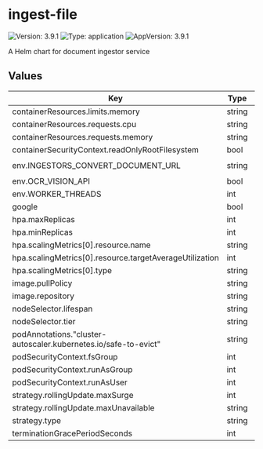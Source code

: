 # ingest-file

![Version: 3.9.1](https://img.shields.io/badge/Version-3.9.1-informational?style=flat-square) ![Type: application](https://img.shields.io/badge/Type-application-informational?style=flat-square) ![AppVersion: 3.9.1](https://img.shields.io/badge/AppVersion-3.9.1-informational?style=flat-square)

A Helm chart for document ingestor service

## Values

| Key | Type | Default | Description |
|-----|------|---------|-------------|
| containerResources.limits.memory | string | `"3000Mi"` |  |
| containerResources.requests.cpu | string | `"300m"` |  |
| containerResources.requests.memory | string | `"2000Mi"` |  |
| containerSecurityContext.readOnlyRootFilesystem | bool | `true` |  |
| env.INGESTORS_CONVERT_DOCUMENT_URL | string | `"http://aleph-convert-document.default.svc.cluster.local:3000/convert"` |  |
| env.OCR_VISION_API | bool | `false` |  |
| env.WORKER_THREADS | int | `0` |  |
| google | bool | `false` |  |
| hpa.maxReplicas | int | `60` |  |
| hpa.minReplicas | int | `5` |  |
| hpa.scalingMetrics[0].resource.name | string | `"cpu"` |  |
| hpa.scalingMetrics[0].resource.targetAverageUtilization | int | `100` |  |
| hpa.scalingMetrics[0].type | string | `"Resource"` |  |
| image.pullPolicy | string | `"Always"` |  |
| image.repository | string | `"alephdata/ingest-file"` |  |
| nodeSelector.lifespan | string | `"transient"` |  |
| nodeSelector.tier | string | `"application"` |  |
| podAnnotations."cluster-autoscaler.kubernetes.io/safe-to-evict" | string | `"true"` |  |
| podSecurityContext.fsGroup | int | `1000` |  |
| podSecurityContext.runAsGroup | int | `1000` |  |
| podSecurityContext.runAsUser | int | `1000` |  |
| strategy.rollingUpdate.maxSurge | int | `20` |  |
| strategy.rollingUpdate.maxUnavailable | string | `"100%"` |  |
| strategy.type | string | `"RollingUpdate"` |  |
| terminationGracePeriodSeconds | int | `300` |  |
